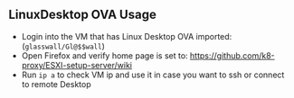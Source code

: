 ## LinuxDesktop OVA Usage

* Login into the VM that has Linux Desktop OVA imported: (`glasswall/Gl@$$wall`)
* Open Firefox and verify home page is set to: https://github.com/k8-proxy/ESXI-setup-server/wiki
* Run `ip a` to check VM ip and use it in case you want to ssh or connect to remote Desktop